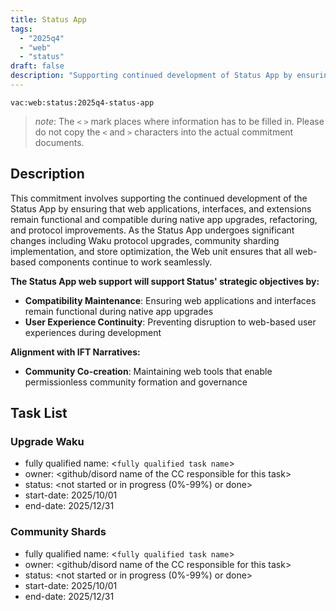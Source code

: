 ```yaml
---
title: Status App
tags:
  - "2025q4"
  - "web"
  - "status"
draft: false
description: "Supporting continued development of Status App by ensuring web applications, interfaces, and extensions remain functional during native app upgrades, refactoring, and protocol improvements."
---
```


`vac:web:status:2025q4-status-app`

> *note*: The `<` `>` mark places where information has to be filled in. Please do not copy the `<` and `>` characters into the actual commitment documents.

## Description

This commitment involves supporting the continued development of the Status App by ensuring that web applications, interfaces, and extensions remain functional and compatible during native app upgrades, refactoring, and protocol improvements. As the Status App undergoes significant changes including Waku protocol upgrades, community sharding implementation, and store optimization, the Web unit ensures that all web-based components continue to work seamlessly.

**The Status App web support will support Status' strategic objectives by:**
- **Compatibility Maintenance**: Ensuring web applications and interfaces remain functional during native app upgrades
- **User Experience Continuity**: Preventing disruption to web-based user experiences during development

**Alignment with IFT Narratives:**
- **Community Co-creation**: Maintaining web tools that enable permissionless community formation and governance

## Task List

### Upgrade Waku

* fully qualified name: <`fully qualified task name`>
* owner: <github/disord name of the CC responsible for this task>
* status: <not started or in progress (0%-99%) or done>
* start-date: 2025/10/01
* end-date: 2025/12/31

### Community Shards

* fully qualified name: <`fully qualified task name`>
* owner: <github/disord name of the CC responsible for this task>
* status: <not started or in progress (0%-99%) or done>
* start-date: 2025/10/01
* end-date: 2025/12/31
